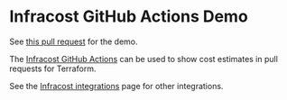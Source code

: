# Infracost GitHub Actions Demo

See [this pull request](https://github.com/infracost/gh-actions-demo/pull/55) for the demo.

The [Infracost GitHub Actions](https://github.com/infracost/actions) can be used to show cost estimates in pull requests for Terraform.

See the [Infracost integrations](https://www.infracost.io/docs/integrations/cicd) page for other integrations.
